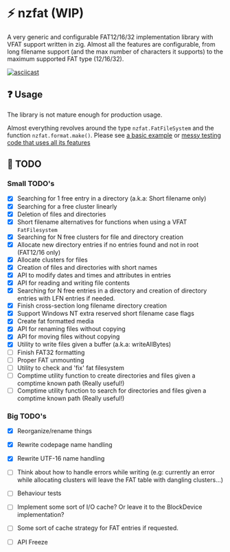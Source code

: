 # ⚡ nzfat (WIP)
A very generic and configurable FAT12/16/32 implementation library with VFAT support written in zig.
Almost all the features are configurable, from long filename support (and the max number of characters it supports) to the maximum supported FAT type (12/16/32).

[![asciicast](https://asciinema.org/a/Zf1LmR1KpfLKj7KxOFWCuUIPE.svg)](https://asciinema.org/a/Zf1LmR1KpfLKj7KxOFWCuUIPE)

  
## ❓ Usage
The library is not mature enough for production usage.
  
Almost everything revolves around the type `nzfat.FatFileSystem` and the function `nzfat.format.make()`.
Please see [a basic example](examples/basic.zig) or [messy testing code that uses all its features](src/testing_main.zig)

## 📝 TODO

### Small TODO's
- [x] Searching for 1 free entry in a directory (a.k.a: Short filename only)
- [x] Searching for a free cluster linearly
- [x] Deletion of files and directories
- [x] Short filename alternatives for functions when using a VFAT `FatFilesystem`
- [x] Searching for N free clusters for file and directory creation
- [x] Allocate new directory entries if no entries found and not in root (FAT12/16 only)
- [x] Allocate clusters for files
- [x] Creation of files and directories with short names
- [x] API to modify dates and times and attributes in entries
- [x] API for reading and writing file contents
- [x] Searching for N free entries in a directory and creation of directory entries with LFN entries if needed.
- [x] Finish cross-section long filename directory creation
- [x] Support Windows NT extra reserved short filename case flags
- [x] Create fat formatted media
- [x] API for renaming files without copying
- [x] API for moving files without copying
- [x] Utility to write files given a buffer (a.k.a: writeAllBytes)
- [ ] Finish FAT32 formatting
- [ ] Proper FAT unmounting
- [ ] Utility to check and 'fix' fat filesystem
- [ ] Comptime utility function to create directories and files given a comptime known path (Really useful!)
- [ ] Comptime utility function to search for directories and files given a comptime known path (Really useful!)

### Big TODO's
- [x] Reorganize/rename things
- [x] Rewrite codepage name handling
- [x] Rewrite UTF-16 name handling
- [ ] Think about how to handle errors while writing (e.g: currently an error while allocating clusters will leave the FAT table with dangling clusters...)
- [ ] Behaviour tests

- [ ] Implement some sort of I/O cache? Or leave it to the BlockDevice implementation?
- [ ] Some sort of cache strategy for FAT entries if requested.
- [ ] API Freeze
